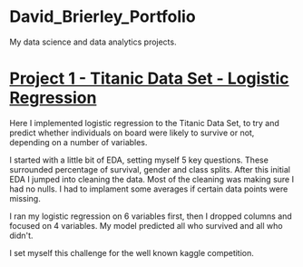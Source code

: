 # David_Brierley_Portfolio
My data science and data analytics projects. 



# [Project 1 - Titanic Data Set - Logistic Regression](https://github.com/Brierley77/Titanic-Data-Set/blob/main/Titanic%20Submission%20.ipynb)
Here I implemented logistic regression to the Titanic Data Set, to try and predict whether individuals on board were likely to survive or not, depending on a number of variables. 

I started with a little bit of EDA, setting myself 5 key questions. These surrounded percentage of survival, gender and class splits. 
After this initial EDA I jumped into cleaning the data. Most of the cleaning was making sure I had no nulls. I had to implament some averages if certain data points were missing. 

I ran my logistic regression on 6 variables first, then I dropped columns and focused on 4 variables. 
My model predicted all who survived and all who didn't.

I set myself this challenge for the well known kaggle competition.
